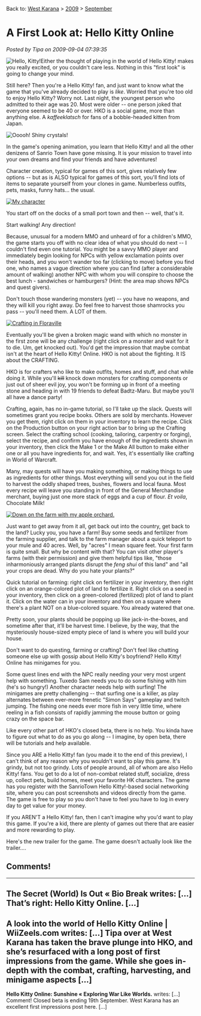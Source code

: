 Back to: [West Karana](/posts/westkarana.md) > [2009](/posts/2009/westkarana.md) > [September](./westkarana.md)
# A First Look at: Hello Kitty Online

*Posted by Tipa on 2009-09-04 07:39:35*

![Hello, Kitty!](../../../uploads/2009/09/kitty.png "Hello, Kitty!")Either the thought of playing in the world of Hello Kitty! makes you really excited, or you couldn't care less. Nothing in this "first look" is going to change your mind.

Still here? Then you're a Hello Kitty! fan, and just want to know what the game that you've already decided to play is *like*. Worried that you're too old to enjoy Hello Kitty? Worry not. Last night, the youngest person who admitted to their age was 20. Most were older -- one person joked that everyone seemed to be 40 or over. HKO is a social game, more than anything else. A *kaffeeklatsch* for fans of a bobble-headed kitten from Japan.

![Ooooh! Shiny crystals!](../../../uploads/2009/09/art_0013_colored2-480x328.jpg "Ooooh! Shiny crystals!")

In the game's opening animation, you learn that Hello Kitty! and all the other denizens of Sanrio Town have gone missing. It is your mission to travel into your own dreams and find your friends and have adventures!

Character creation, typical for games of this sort, gives relatively few options -- but as is ALSO typical for games of this sort, you'll find lots of items to separate yourself from your clones in game. Numberless outfits, pets, masks, funny hats... the usual.

[![My character](../../../uploads/2009/09/hko-2009-09-04-06-59-31-71-480x360.jpg "My character")](../../../uploads/2009/09/hko-2009-09-04-06-59-31-71.jpg)

You start off on the docks of a small port town and then -- well, that's it.

Start walking! Any direction!

Because, unusual for a modern MMO and unheard of for a children's MMO, the game starts you off with no clear idea of what you should do next -- I couldn't find even one tutorial. You might be a savvy MMO player and immediately begin looking for NPCs with yellow exclamation points over their heads, and you won't wander too far (clicking to move) before you find one, who names a vague direction where you can find (after a considerable amount of walking) another NPC with whom you will conspire to choose the best lunch - sandwiches or hamburgers? (Hint: the area map shows NPCs and quest givers).

Don't touch those wandering monsters (yet) -- you have no weapons, and they will kill you right away. Do feel free to harvest those shamrocks you pass -- you'll need them. A LOT of them.

[![Crafting in Floraville](../../../uploads/2009/09/hko-2009-09-04-07-00-48-98-480x360.jpg "Crafting in Floraville")](../../../uploads/2009/09/hko-2009-09-04-07-00-48-98.jpg)

Eventually you'll be given a broken magic wand with which no monster in the first zone will be any challenge (right click on a monster and wait for it to die. Um, get knocked out). You'd get the impression that maybe combat isn't at the heart of Hello Kitty! Online. HKO is not about the fighting. It IS about the CRAFTING.

HKO is for crafters who like to make outfits, homes and stuff, and chat while doing it. While you'll ~~kill~~ knock down monsters for crafting components or just out of sheer evil joy, you won't be forming up in front of a meeting stone and heading in with 19 friends to defeat Badtz-Maru. But maybe you'll all have a dance party!

Crafting, again, has no in-game tutorial, so I'll take up the slack. Quests will sometimes grant you recipe books. Others are sold by merchants. However you get them, right click on them in your inventory to learn the recipe. Click on the Production button on your right action bar to bring up the Crafting screen. Select the crafting school (cooking, tailoring, carpentry or forging), select the recipe, and confirm you have enough of the ingredients shown in your inventory, then click the Make 1 or the Make All button to make either one or all you have ingredients for, and wait. Yes, it's essentially like crafting in World of Warcraft.

Many, may quests will have you making something, or making things to use as ingredients for other things. Most everything will send you out in the field to harvest the oddly shaped trees, bushes, flowers and local fauna. Most every recipe will leave you standing in front of the General Merchandise merchant, buying just one more stack of eggs and a cup of flour. *Et voila*, Chocolate Milk!

[![Down on the farm with my apple orchard.](../../../uploads/2009/09/hko-2009-09-04-08-21-33-52-480x360.jpg "Down on the farm with my apple orchard.")](../../../uploads/2009/09/hko-2009-09-04-08-21-33-52.jpg)

Just want to get away from it all, get back out into the country, get back to the land? Lucky you, you have a farm! Buy some seeds and fertilizer from the farming supplier, and talk to the farm manager about a quick teleport to your mule and 40 acres. Well, by "acres" I mean square feet. Your first farm is quite small. But why be content with that? You can visit other player's farms (with their permission) and give them helpful tips like, "those inharmoniously arranged plants disrupt the *feng shui* of this land" and "all your crops are dead. Why do you hate your plants?"

Quick tutorial on farming: right click on fertilizer in your inventory, then right click on an orange-colored plot of land to fertilize it. Right click on a seed in your inventory, then click on a green-colored (fertilized) plot of land to plant it. Click on the water can in your inventory and then on a square where there's a plant NOT on a blue-colored square. You already watered that one.

Pretty soon, your plants should be popping up like jack-in-the-boxes, and sometime after that, it'll be harvest time. I believe, by the way, that the mysteriously house-sized empty piece of land is where you will build your house.

Don't want to do questing, farming or crafting? Don't feel like chatting someone else up with gossip about Hello Kitty's boyfriend? Hello Kitty! Online has minigames for you.

Some quest lines end with the NPC really needing your very most urgent help with something. Tuxedo Sam needs you to do some fishing with him (he's so hungry!) Another character needs help with surfing! The minigames are pretty challenging -- that surfing one is a killer, as play alternates between ever-more frenetic "Simon Says" gameplay and twitch jumping. The fishing one needs ever more fish in very little time, where reeling in a fish consists of rapidly jamming the mouse button or going crazy on the space bar.

Like every other part of HKO's closed beta, there is no help. You kinda have to figure out what to do as you go along -- I imagine, by open beta, there will be tutorials and help available.

Since you ARE a Hello Kitty! fan (you made it to the end of this preview), I can't think of any reason why you wouldn't want to play this game. It's grindy, but not too grindy. Lots of people around, all of whom are also Hello Kitty! fans. You get to do a lot of non-combat related stuff, socialize, dress up, collect pets, build homes, meet your favorite HK characters. The game has you register with the SanrioTown Hello Kitty!-based social networking site, where you can post screenshots and videos directly from the game. The game is free to play so you don't have to feel you have to log in every day to get value for your money.

If you AREN'T a Hello Kitty! fan, then I can't imagine why you'd want to play this game. If you're a kid, there are plenty of games out there that are easier and more rewarding to play.

Here's the new trailer for the game. The game doesn't actually look like the trailer....




## Comments!
---
**The Secret (World) Is Out &laquo; Bio Break** writes: [...] That&#8217;s right: Hello Kitty Online. [...]
---
**A look into the world of Hello Kitty Online | WiiZeels.com** writes: [...] Tipa over at West Karana has taken the brave plunge into HKO, and she&#8217;s resurfaced with a long post of first impressions from the game. While she goes in-depth with the combat, crafting, harvesting, and minigame aspects [...]
---
**Hello Kitty Online: Sunshine &laquo; Exploring War Like Worlds.** writes: [...] Comment!    Closed beta is ending 19th September. West Karana has an excellent first impressions post here. [...]
